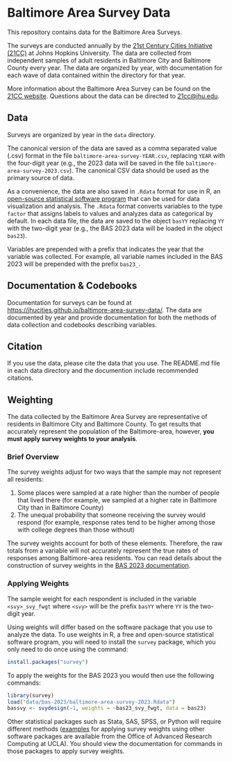 Baltimore Area Survey Data
==========================

This repository contains data for the Baltimore Area Surveys.

The surveys are conducted annually by the [21st Century Cities Initiative (21CC)](https://21cc.jhu.edu/) at Johns Hopkins University. The data are collected from independent samples of adult residents in Baltimore City and Baltimore County every year. The data are organized by year, with documentation for each wave of data contained within the directory for that year. 

More information about the Baltimore Area Survey can be found on the [21CC website](https://21cc.jhu.edu/bas). Questions about the data can be directed to 21cc@jhu.edu.

Data
----

Surveys are organized by year in the `data` directory. 

The canonical version of the data are saved as a comma separated value (.csv) format in the file `baltimore-area-survey-YEAR.csv`, replacing `YEAR` with the four-digit year (e.g., the 2023 data will be saved in the file `baltimore-area-survey-2023.csv`). The canonical CSV data should be used as the primary source of data. 

As a convenience, the data are also saved in `.Rdata` format for use in R, an [open-source statistical software program](https://www.r-project.org/) that can be used for data visualization and analysis. The `.Rdata` format converts variables to the type `factor` that assigns labels to values and analyzes data as categorical by default. In each data file, the data are saved to the object `basYY` replacing `YY` with the two-digit year (e.g., the BAS 2023 data will be loaded in the object `bas23`). 

Variables are prepended with a prefix that indicates the year that the variable was collected. For example, all variable names included in the BAS 2023 will be prepended with the prefix `bas23_`.

Documentation & Codebooks
-------------------------

Documentation for surveys can be found at https://jhucities.github.io/baltimore-area-survey-data/. The data are documented by year and provide documentation for both the methods of data collection and codebooks describing variables. 

Citation
--------

If you use the data, please cite the data that you use. The README.md file in each data directory and the documention include recommended citations. 

Weighting
---------

The data collected by the Baltimore Area Survey are representative of residents in Baltimore City and Baltimore County. To get results that accurately represent the population of the Baltimore-area, however, __you must apply survey weights to your analysis__. 

### Brief Overview

The survey weights adjust for two ways that the sample may not represent all residents:

1. Some places were sampled at a rate higher than the number of people that lived there (for example, we sampled at a higher rate in Baltimore City than in Baltimore County)
2. The unequal probability that someone receiving the survey would respond (for example, response rates tend to be higher among those with college degrees than those without)

The survey weights account for both of these elements. Therefore, the raw totals from a variable will not accurately represent the true rates of responses among Baltimore-area residents. You can read details about the construction of survey weights in the [BAS 2023 documentation](https://jhucities.github.io/baltimore-area-survey-data/bas-2023/methodology.html#weighting). 


### Applying Weights

The sample weight for each respondent is included in the variable `<svy>_svy_fwgt` where `<svy>` will be the prefix `basYY` where `YY` is the two-digit year. 

Using weights will differ based on the software package that you use to analyze the data. To use weights in R, a free and open-source statistical software program, you will need to install the `survey` package, which you only need to do once using the command:

```r
install.packages("survey")
```

To apply the weights for the BAS 2023 you would then use the following commands:

```r
library(survey)
load("data/bas-2023/baltimore-area-survey-2023.Rdata")
bassvy <- svydesign(~1, weights = ~bas23_svy_fwgt, data = bas23)
```

Other statistical packages such as Stata, SAS, SPSS, or Python will require different methods ([examples][] for applying survey weights using other software packages are available from the Office of Advanced Research Computing at UCLA). You should view the documentation for commands in those packages to apply survey weights. 

[examples]: https://stats.oarc.ucla.edu/other/mult-pkg/faq/faq-choosing-the-correct-analysis-for-various-survey-designs/
